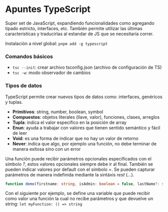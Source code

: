 # Apuntes TypeScript

Super set de JavaScript, expandiendo funcionalidades como agregando tipado estricto, interfaces, etc. También permite utilizar las últimas caracteristícas y traducirlas al estandar de JS que se necesitaría correr.

Instalación a nivel global: `pnpm add -g typescript`

### Comandos básicos

- `tsc --init`: crear archivo tsconfig.json (archivo de configuración de TS)
- `tsc -w`: modo observador de cambios

### Tipos de datos

TypeScript permite crear nuevos tipos de datos como: interfaces, genéricos y tuplas.

- **Primitivos**: string, number, boolean, symbol
- **Compuestos**: objetos literales (llave, valor), funciones, clases, arreglos
- **Tupla**: indica el valor específico en la posición de array
- **Enun**: ayuda a trabajar con valores que tienen sentido semántico y fácil de leer
- **Void**: es una forma de indicar que no hay un valor de retorno
- **Never**: indica que algo, por ejemplo una función, no debe terminar de manera exitosa sino con un error

Una función puede recibir parámetros opcionales especificados con el símbolo _?_, estos valores opcionales siempre debe ir al final. También se pueden indicar valores por default con el símbolo _=_. Se pueden capturar parámetros de manera indefinida mediante la sintáxis _rest_ (...).

```ts
function demo(firstname: string, isAdmin: boolean = false, lastName?: string, ...args: string[]) {}
```

Con el siguiente por ejemplo, se define una variable que puede recibir como valor una función la cual no recibe parámetros y que devuelve un string: `let myFunction: () => string`
